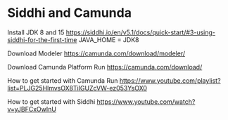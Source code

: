 # Siddhi and Camunda

Install JDK 8 and 15
https://siddhi.io/en/v5.1/docs/quick-start/#3-using-siddhi-for-the-first-time
JAVA_HOME = JDK8

Download Modeler
https://camunda.com/download/modeler/

Download Camunda Platform Run
https://camunda.com/download/

How to get started with Camunda Run
https://www.youtube.com/playlist?list=PLJG25HlmvsOX8TiIGUZcVW-ez053YsOX0

How to get started with Siddhi
https://www.youtube.com/watch?v=yJBFCxOwInU